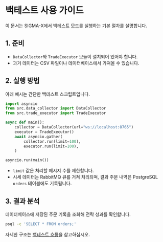 # 백테스트 사용 가이드

이 문서는 SIGMA-X에서 백테스트 모드를 실행하는 기본 절차를 설명합니다.

## 1. 준비
- `DataCollector`와 `TradeExecutor` 모듈이 설치되어 있어야 합니다.
- 과거 데이터는 CSV 파일이나 데이터베이스에서 가져올 수 있습니다.

## 2. 실행 방법
아래 예시는 간단한 백테스트 스크립트입니다.

```python
import asyncio
from src.data_collector import DataCollector
from src.trade_executor import TradeExecutor

async def main():
    collector = DataCollector(url="ws://localhost:8765")
    executor = TradeExecutor()
    await asyncio.gather(
        collector.run(limit=100),
        executor.run(limit=100),
    )

asyncio.run(main())
```

- `limit` 값은 처리할 메시지 수를 제한합니다.
- 시세 데이터는 RabbitMQ 큐를 거쳐 처리되며, 결과 주문 내역은 PostgreSQL `orders` 테이블에도 기록됩니다.

## 3. 결과 분석
데이터베이스에 저장된 주문 기록을 조회해 전략 성과를 확인합니다.

```bash
psql -c 'SELECT * FROM orders;'
```

자세한 구조는 [백테스트 흐름](1_architecture/c3_backtest.md)을 참고하십시오.
